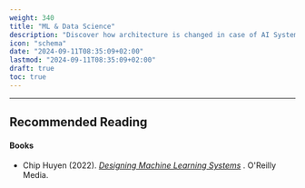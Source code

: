 ```yaml
---
weight: 340
title: "ML & Data Science"
description: "Discover how architecture is changed in case of AI Systems."
icon: "schema"
date: "2024-09-11T08:35:09+02:00"
lastmod: "2024-09-11T08:35:09+02:00"
draft: true
toc: true
---
```


---

## Recommended Reading

#### Books

* Chip Huyen (2022). *[Designing Machine Learning Systems](https://www.oreilly.com/library/view/designing-machine-learning/9781098107956/)* . O'Reilly Media.